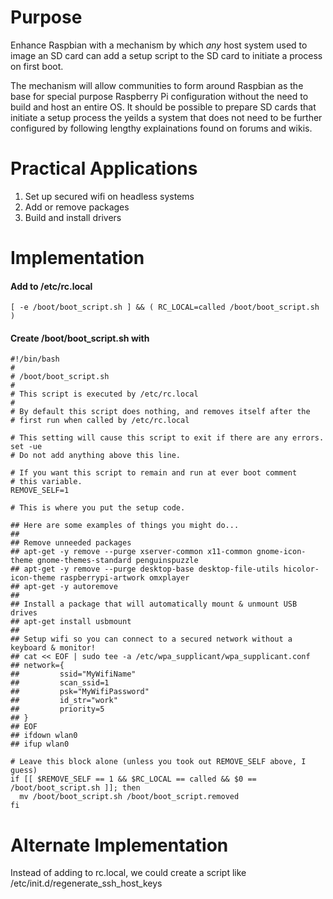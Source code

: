 # Purpose

Enhance Raspbian with a mechanism by which *any* host system used to image an SD card can add a setup script to the SD card to initiate a process on first boot.

The mechanism will allow communities to form around Raspbian as the base for special purpose Raspberry Pi configuration without the need to build and host an entire OS. It should be possible to prepare SD cards that initiate a setup process the yeilds a system that does not need to be further configured by following lengthy explainations found on forums and wikis.

# Practical Applications

1. Set up secured wifi on headless systems
2. Add or remove packages
3. Build and install drivers

# Implementation

#### Add to /etc/rc.local
    [ -e /boot/boot_script.sh ] && ( RC_LOCAL=called /boot/boot_script.sh )

#### Create /boot/boot_script.sh with
    #!/bin/bash                                                                                                                                                                                             
    #
    # /boot/boot_script.sh
    #
    # This script is executed by /etc/rc.local
    #
    # By default this script does nothing, and removes itself after the
    # first run when called by /etc/rc.local

    # This setting will cause this script to exit if there are any errors.
    set -ue
    # Do not add anything above this line.

    # If you want this script to remain and run at ever boot comment
    # this variable.
    REMOVE_SELF=1

    # This is where you put the setup code.
    
    ## Here are some examples of things you might do...
    ##
    ## Remove unneeded packages
    ## apt-get -y remove --purge xserver-common x11-common gnome-icon-theme gnome-themes-standard penguinspuzzle
    ## apt-get -y remove --purge desktop-base desktop-file-utils hicolor-icon-theme raspberrypi-artwork omxplayer
    ## apt-get -y autoremove
    ##
    ## Install a package that will automatically mount & unmount USB drives
    ## apt-get install usbmount
    ##
    ## Setup wifi so you can connect to a secured network without a keyboard & monitor!
    ## cat << EOF | sudo tee -a /etc/wpa_supplicant/wpa_supplicant.conf
    ## network={
    ##         ssid="MyWifiName"
    ##         scan_ssid=1
    ##         psk="MyWifiPassword"
    ##         id_str="work"
    ##         priority=5
    ## }
    ## EOF
    ## ifdown wlan0
    ## ifup wlan0

    # Leave this block alone (unless you took out REMOVE_SELF above, I guess)
    if [[ $REMOVE_SELF == 1 && $RC_LOCAL == called && $0 == /boot/boot_script.sh ]]; then
      mv /boot/boot_script.sh /boot/boot_script.removed
    fi

# Alternate Implementation

Instead of adding to rc.local, we could create a script like /etc/init.d/regenerate_ssh_host_keys
